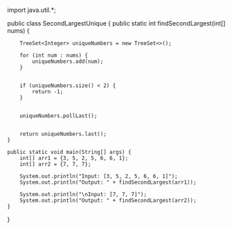 import java.util.*;

public class SecondLargestUnique {
    public static int findSecondLargest(int[] nums) {
       
        TreeSet<Integer> uniqueNumbers = new TreeSet<>();

        for (int num : nums) {
            uniqueNumbers.add(num);
        }

        
        if (uniqueNumbers.size() < 2) {
            return -1;
        }

        
        uniqueNumbers.pollLast();

        
        return uniqueNumbers.last();
    }

    public static void main(String[] args) {
        int[] arr1 = {3, 5, 2, 5, 6, 6, 1};
        int[] arr2 = {7, 7, 7};

        System.out.println("Input: [3, 5, 2, 5, 6, 6, 1]");
        System.out.println("Output: " + findSecondLargest(arr1)); 

        System.out.println("\nInput: [7, 7, 7]");
        System.out.println("Output: " + findSecondLargest(arr2)); 
    }
}

